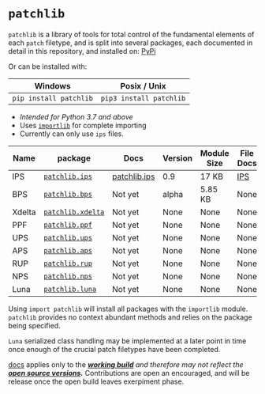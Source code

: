 # `patchlib`
`patchlib`  is a library of tools for total control of the fundamental elements of each `patch` filetype, and is split into several packages, each documented in detail in this repository, and installed on: [PyPi]( https://pypi.org/project/patchlib/)

Or can be installed with:

|Windows|Posix / Unix|
|--|--|
|`pip install patchlib`  | `pip3 install patchlib` |
 - *Intended for Python 3.7 and above*
 - Uses [`importlib`](https://docs.python.org/3/library/importlib.html) for complete importing
 - Currently can only use `ips` files.
 

|Name | package |Docs| Version| Module Size | File Docs|
|--|--|--|--|--|--|
|IPS|[`patchlib.ips`](https://github.com/BrettefromNesUniverse/patchlib/blob/main/src/patchlib/ips/__init__.py)| [patchlib.ips](https://github.com/BrettefromNesUniverse/patchlib/blob/main/docs/patchlib.ips_docs.md) |0.9|17 KB |[IPS](https://github.com/BrettefromNesUniverse/patchlib/blob/main/docs/ips_docs.md) |
|BPS|[`patchlib.bps`]()|Not yet|alpha|5.85 KB|None
|Xdelta|[`patchlib.xdelta`]()|Not yet|None|None|None
|PPF|[`patchlib.ppf`]()|Not yet|None|None|None
|UPS|[`patchlib.ups`]()|Not yet|None|None|None
|APS|[`patchlib.aps`]()|Not yet|None|None|None
|RUP|[`patchlib.rup`]()|Not yet|None|None|None
|NPS|[`patchlib.nps`]()|Not yet|None|None|None
|Luna|[`patchlib.luna`]()|Not yet|None|None|None

Using `import patchlib` will install all packages with the `importlib` module. `patchlib` provides no context abundant methods and relies on the package being specified.

`Luna` serialized class handling may be implemented at a later point in time once enough of the crucial patch filetypes have been completed.

[docs](https://github.com/BrettefromNesUniverse/patchlib/tree/main/docs) applies only to the ***[working build](https://pypi.org/project/patchlib/)** and therefore may not reflect the **[open source versions](https://github.com/BrettefromNesUniverse/patchlib/blob/main/src/patchlib/).*** Contributions are open an encouraged, and will be release once the open build leaves exerpiment phase.
